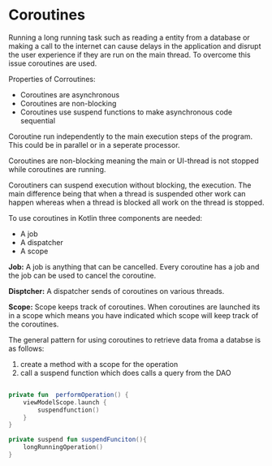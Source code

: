 # Coroutines

Running a long running task such as reading a entity from a database or making a call to the internet can cause delays in the application and disrupt the user experience if they are run on the main thread. To overcome this issue coroutines are used. 

Properties of Corroutines:

- Coroutines are asynchronous 
- Coroutines are non-blocking
- Coroutines use suspend functions to make asynchronous code sequential

Coroutine run independently to the main execution steps of the program. This could be in parallel or in a seperate processor.

Coroutines are non-blocking meaning the main or UI-thread is not stopped while coroutines are running.

Coroutiners can suspend execution without blocking, the execution. The main difference being that when a thread is suspended other work can happen whereas when a thread is blocked all work on the thread is stopped.

To use coroutines in Kotlin three components are needed:

- A job
- A dispatcher
- A scope

**Job:** A job is anything that can be cancelled. Every coroutine has a job and the job can be used to cancel the coroutine. 

**Disptcher:** A dispatcher sends of coroutines on various threads.

**Scope:** Scope keeps track of coroutines. When coroutines are launched its in a scope which means you have indicated which scope will keep track of the coroutines.


The general pattern for using coroutines to retrieve data froma a databse is as follows:

1. create a method with a scope for the operation
2. call a suspend function which does calls a query from the DAO 

```kotlin

private fun  performOperation() {
	viewModelScope.launch {
		suspendfunction()
	}
}

private suspend fun suspendFunciton(){
	longRunningOperation()
}
```
